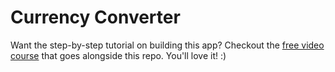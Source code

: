 # Currency Converter

Want the step-by-step tutorial on building this app? Checkout the [free video course](http://learn.handlebarlabs.com/p/react-native-basics-build-a-currency-converter) that goes alongside this repo. You'll love it! :)